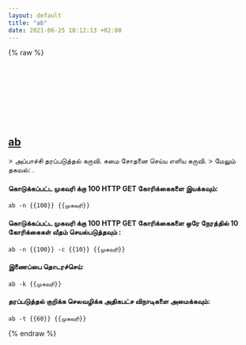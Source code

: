 ```yaml
---
layout: default
title: "ab"
date: 2021-06-25 18:12:13 +02:00
---
```

{% raw %}
<h2 id="ab">
  <a href="/ta/common/ab.html">ab</a> <a href="#ab"><svg class="icon">
    <use href="/assets/images/unicode_sprite.svg#link" />
  </svg></a>
</h2>
> அப்பாச்சி தரப்படுத்தல் கருவி. சுமை சோதனை செய்ய எளிய கருவி.
> மேலும் தகவல்: <https://httpd.apache.org/docs/current/programs/ab.html>.

#### கொடுக்கப்பட்ட முகவரி க்கு 100 HTTP GET கோரிக்கைகளை இயக்கவும்:
```shell
ab -n {{100}} {{முகவரி}}
```
#### கொடுக்கப்பட்ட முகவரி க்கு 100 HTTP GET கோரிக்கைகளை ஒரே நேரத்தில் 10 கோரிக்கைகள் வீதம் செயல்படுத்தவும் :
```shell
ab -n {{100}} -c {{10}} {{முகவரி}}
```
#### இணைப்பை தொடரச்செய்:
```shell
ab -k {{முகவரி}}
```
#### தரப்படுத்தல் குறிக்க செலவழிக்க அதிகபட்ச விநாடிகளை அமைக்கவும்:
```shell
ab -t {{60}} {{முகவரி}}
```
{% endraw %}